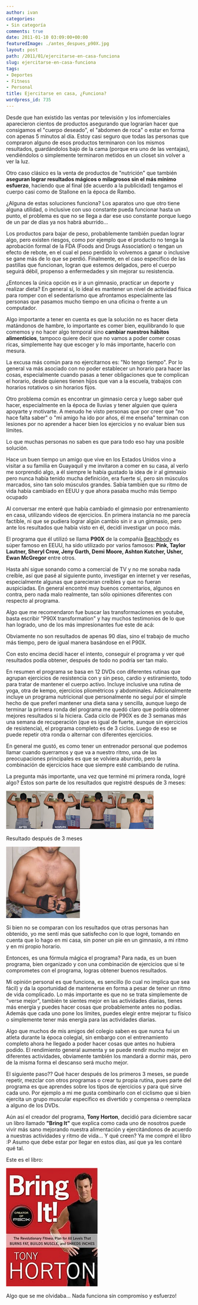 ```yaml
---
author: ivan
categories:
- Sin categoría
comments: true
date: 2011-01-10 03:09:00+00:00
featuredImage: ./antes_despues_p90X.jpg
layout: post
path: /2011/01/ejercitarse-en-casa-funciona
slug: ejercitarse-en-casa-funciona
tags:
- Deportes
- Fitness
- Personal
title: Ejercitarse en casa, ¿Funciona?
wordpress_id: 735
---
```


Desde que han existido las ventas por televisión y los infomerciales aparecieron cientos de productos asegurando que lograrían hacer que consigamos el "cuerpo deseado", el "abdomen de roca" o estar en forma con apenas 5 minutos al día. Estoy casi seguro que todas las personas que compraron alguno de esos productos terminaron con los mismos resultados, guardándolos bajo de la cama (porque era uno de las ventajas), vendiéndolos o simplemente terminaron metidos en un closet sin volver a ver la luz.

Otro caso clásico es la venta de productos de "nutrición" que también **aseguran lograr resultados mágicos o milagrosos sin el más mínimo esfuerzo**, haciendo que al final (de acuerdo a la publicidad) tengamos el cuerpo casi como de Stallone en la época de Rambo.

¿Alguna de estas soluciones funciona? Los aparatos uno que otro tiene alguna utilidad, o inclusive con uso constante pueda funcionar hasta un punto, el problema es que no se llega a dar ese uso constante porque luego de un par de días ya nos habrá aburrido...

Los productos para bajar de peso, probablemente también puedan lograr algo, pero existen riesgos, como por ejemplo que el producto no tenga la aprobación formal de la FDA (Foods and Drugs Association) o tengan un efecto de rebote, en el cual el peso perdido lo volvemos a ganar o inclusive se gane más de lo que se perdió. Finalmente, en el caso específico de las pastillas que funcionan, logran que estemos delgados, pero el cuerpo seguirá débil, propenso a enfermedades y sin mejorar su resistencia.

¿Entonces la única opción es ir a un gimnasio, practicar un deporte y realizar dieta? En general sí, lo ideal es mantener un nivel de actividad física para romper con el sedentarismo que afrontamos especialmente las personas que pasamos mucho tiempo en una oficina o frente a un computador.

Algo importante a tener en cuenta es que la solución no es hacer dieta matándonos de hambre, lo importante es comer bien, equilibrando lo que comemos y no hacer algo temporal sino **cambiar nuestros hábitos alimenticios**, tampoco quiere decir que no vamos a poder comer cosas ricas, simplemente hay que escoger y lo más importante, hacerlo con mesura.

La excusa más común para no ejercitarnos es: "No tengo tiempo". Por lo general va más asociado con no poder establecer un horario para hacer las cosas, especialmente cuando pasas a tener obligaciones que te complican el horario, desde quienes tienen hijos que van a la escuela, trabajos con horarios rotativos o sin horarios fijos.

Otro problema común es encontrar un gimnasio cerca y luego saber qué hacer, especialmente en la época de lluvias y tener alguien que quiera apoyarte y motivarte. A menudo he visto personas que por creer que "no hace falta saber" o "mi amigo ha ido por años, él me enseña" terminan con lesiones por no aprender a hacer bien los ejercicios y no evaluar bien sus límites.

Lo que muchas personas no saben es que para todo eso hay una posible solución.

Hace un buen tiempo un amigo que vive en los Estados Unidos vino a visitar a su familia en Guayaquil y me invitaron a comer en su casa, al verlo me sorprendió algo, a él siempre le había gustado la idea de ir al gimnasio pero nunca había tenido mucha definición, era fuerte sí, pero sin músculos marcados, sino tan solo músculos grandes. Sabía también que su ritmo de vida había cambiado en EEUU y que ahora pasaba mucho más tiempo ocupado

Al conversar me enteré que había cambiado el gimnasio por entrenamiento en casa, utilizando videos de ejercicios. En primera instancia no me parecía factible, ni que se pudiera lograr algún cambio sin ir a un gimnasio, pero ante los resultados que había visto en él, decidí investigar un poco más.

El programa que él utilizó se llama **P90X** de la compañía [Beachbody](http://www.beachbody.com/) es súper famoso en EEUU, ha sido utilizado por varios famosos: **Pink, Taylor Lautner, Sheryl Crow, Jeny Garth, Demi Moore, Ashton Kutcher, Usher, Ewan McGregor** entre otros.

Hasta ahí sigue sonando como a comercial de TV y no me sonaba nada creíble, así que pasé al siguiente punto, investigar en internet y ver reseñas, especialmente algunas que parecieran creíbles y que no fueran auspiciadas. En general encontré muy buenos comentarios, algunos en contra, pero nada malo realmente, tan sólo opiniones diferentes con respecto al programa.

Algo que me recomendaron fue buscar las transformaciones en youtube, basta escribir "P90X transformation" y hay muchos testimonios de lo que han logrado, uno de los más impresionantes fue este de acá:

Obviamente no son resultados de apenas 90 días, sino el trabajo de mucho más tiempo, pero de igual manera basándose en el P90X.

Con esto encima decidí hacer el intento, conseguir el programa y ver qué resultados podía obtener, después de todo no podría ser tan malo.

En resumen el programa se basa en 12 DVDs con diferentes rutinas que agrupan ejercicios de resistencia con y sin peso, cardio y estiramiento, todo para tratar de mantener el cuerpo activo. Incluye inclusive una rutina de yoga, otra de kempo, ejercicios pliométricos y abdominales. Adicionalmente incluye un programa nutricional que personalmente no seguí por el simple hecho de que preferí mantener una dieta sana y sencilla, aunque luego de terminar la primera ronda del programa me quedó claro que podría obtener mejores resultados si la hiciera. Cada ciclo de P90X es de 3 semanas más una semana de recuperación (que es igual de fuerte, aunque sin ejercicios de resistencia), el programa completo es de 3 ciclos. Luego de eso se puede repetir otra ronda o alternar con diferentes ejercicios.

En general me gustó, es como tener un entrenador personal que podemos llamar cuando querramos y que va a nuestro ritmo, una de las preocupaciones principales es que se volviera aburrido, pero la combinación de ejercicios hace que siempre esté cambiando de rutina.

La pregunta más importante, una vez que terminé mi primera ronda, logré algo? Estos son parte de los resultados que registré después de 3 meses:

[![](./antes_despues_p90X.jpg)](http://2.bp.blogspot.com/_T2UWuNJg3dQ/TSn2Ib170rI/AAAAAAAACNI/uS6TUzWnqDA/s1600/antes_despues_p90X.jpg)

Resultado después de 3 meses

[![](./frontal_flexionado.jpg)](http://4.bp.blogspot.com/_T2UWuNJg3dQ/TSn6gHhetRI/AAAAAAAACNM/XLKyz8Spc7I/s1600/frontal_flexionado.jpg)

Si bien no se comparan con los resultados que otras personas han obtenido, yo me sentí más que satisfecho con lo que logré, tomando en cuenta que lo hago en mi casa, sin poner un pie en un gimnasio, a mi ritmo y en mi propio horario.

Entonces, es una fórmula mágica el programa? Para nada, es un buen programa, bien organizado y con una combinación de ejercicios que si te comprometes con el programa, logras obtener buenos resultados.

Mi opinión personal es que funciona, es sencillo (lo cual no implica que sea fácil) y da la oportunidad de mantenerse en forma a pesar de tener un ritmo de vida complicado. Lo más importante es que no se trata simplemente de "verse mejor", también te sientes mejor en las actividades diarias, tienes más energía y puedes hacer cosas que probablemente antes no podías. Además que cada uno pone los límites, puedes elegir entre mejorar tu físico o simplemente tener más energía para las actividades diarias.

Algo que muchos de mis amigos del colegio saben es que nunca fui un atleta durante la época colegial, sin embargo con el entrenamiento completo ahora he llegado a poder hacer cosas que antes no hubiera podido. El rendimiento general aumenta y se puede rendir mucho mejor en diferentes actividades, obviamente también los mandará a dormir más, pero de la misma forma el descanso será mucho mejor.

El siguiente paso?? Qué hacer después de los primeros 3 meses, se puede repetir, mezclar con otros programas o crear tu propia rutina, pues parte del programa es que aprendes sobre los tipos de ejercicios y para qué sirve cada uno. Por ejemplo a mi me gusta combinarlo con el ciclismo que si bien ejercita un grupo muscular específico es divertido y compensa o reemplaza a alguno de los DVDs.

Aún así el creador del programa, **Tony Horton**, decidió para diciembre sacar un libro llamado **"Bring It"** que explica como cada uno de nosotros puede vivir más sano mejorando nuestra alimentación y ejercitándonos de acuerdo a nuestras actividades y ritmo de vida... Y qué creen? Ya me compré el libro :P Asumo que debe estar por llegar en estos días, así que ya les contaré qué tal.

Este es el libro:

[![](./Bring-It-book-cover.jpg)](./Bring-It-book-cover.jpg)

Algo que se me olvidaba... Nada funciona sin compromiso y esfuerzo!